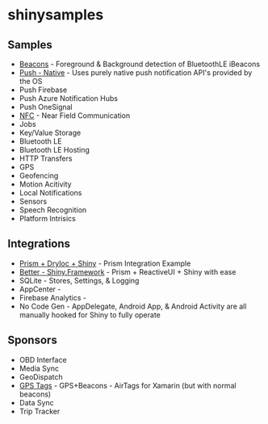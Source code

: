 # shinysamples
 
## Samples
* [Beacons](beacons) - Foreground & Background detection of BluetoothLE iBeacons
* [Push - Native](Push-Native) - Uses purely native push notification API's provided by the OS
* Push Firebase
* Push Azure Notification Hubs
* Push OneSignal
* [NFC](Nfc) - Near Field Communication
* Jobs
* Key/Value Storage
* Bluetooth LE
* Bluetooth LE Hosting
* HTTP Transfers
* GPS 
* Geofencing
* Motion Acitivity
* Local Notifications
* Sensors
* Speech Recognition
* Platform Intrisics

## Integrations
* [Prism + DryIoc + Shiny](Prism-Integration) - Prism Integration Example
* [Better - Shiny.Framework](Prism-RXUI-Best-Integration) - Prism + ReactiveUI + Shiny with ease
* SQLite - Stores, Settings, & Logging
* AppCenter - 
* Firebase Analytics -
* No Code Gen - AppDelegate, Android App, & Android Activity are all manually hooked for Shiny to fully operate

## Sponsors
* OBD Interface
* Media Sync
* GeoDispatch
* [GPS Tags](gpstags) - GPS+Beacons - AirTags for Xamarin (but with normal beacons)
* Data Sync
* Trip Tracker